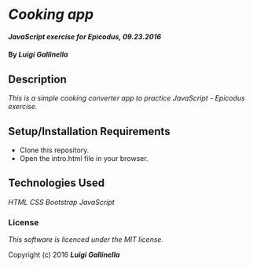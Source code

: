 # _Cooking app_

#### _JavaScript exercise for Epicodus, 09.23.2016_

#### By _**Luigi Gallinella**_

## Description

_This is a simple cooking converter app to practice JavaScript - Epicodus exercise._

## Setup/Installation Requirements

* Clone this repository.
* Open the intro.html file in your browser.

## Technologies Used

_HTML_
_CSS_
_Bootstrap_
_JavaScript_

### License

*This software is licenced under the MIT license.*

Copyright (c) 2016 **_Luigi Gallinella_**